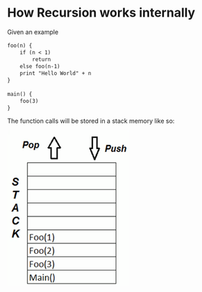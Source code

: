 # How Recursion works internally

Given an example

```
foo(n) {
    if (n < 1)
        return
    else foo(n-1)
    print "Hello World" + n
}

main() {
    foo(3)
}
```

The function calls will be stored in a stack memory like so:

![](../../images/2019-06-10-18-57-25.png)

